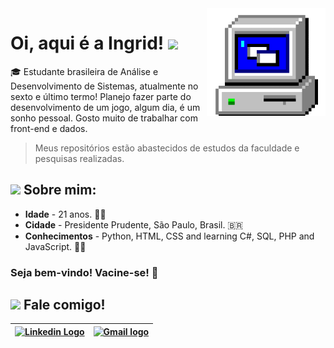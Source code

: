 <img align="right" alt="PC GIF" src="https://github.com/TheDudeThatCode/TheDudeThatCode/blob/master/Assets/PC.gif" width="190" />

# Oi, aqui é a Ingrid! <img src="https://github.com/TheDudeThatCode/TheDudeThatCode/blob/master/Assets/Hi.gif" width="29px">

🎓 Estudante brasileira de Análise e Desenvolvimento de Sistemas, atualmente no sexto e último termo! 
Planejo fazer parte do desenvolvimento de um jogo, algum dia, é um sonho pessoal. Gosto muito de trabalhar com front-end e dados.
> Meus repositórios estão abastecidos de estudos da faculdade e pesquisas realizadas.

## <img src="https://raw.githubusercontent.com/TheDudeThatCode/TheDudeThatCode/master/Assets/hmm.gif" width="40px" /> Sobre mim:

* **Idade** - 21 anos. 🤘🏻
* **Cidade** - Presidente Prudente, São Paulo, Brasil. 🇧🇷
* **Conhecimentos** - Python, HTML, CSS and learning C#, SQL, PHP and JavaScript. 👩‍💻

### Seja bem-vindo! Vacine-se! 🐊

## <img src="https://github.com/TheDudeThatCode/TheDudeThatCode/blob/master/Assets/Handshake.gif" height="40px"> Fale comigo!
| [<img src="https://github.com/TheDudeThatCode/TheDudeThatCode/blob/master/Assets/Linkedin.svg" alt="Linkedin Logo" width="32">](https://www.linkedin.com/in/ingrid-bernardi-24244b1b7/)  | [<img src="https://github.com/TheDudeThatCode/TheDudeThatCode/blob/master/Assets/Gmail.svg" alt="Gmail logo" height="32">](mailto:ingribpilla@gmail.com)
|:---:|:---:|
